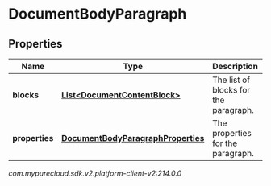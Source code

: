 # DocumentBodyParagraph


## Properties

| Name | Type | Description | Notes |
| ------------ | ------------- | ------------- | ------------- |
| **blocks** | [**List&lt;DocumentContentBlock&gt;**](DocumentContentBlock) | The list of blocks for the paragraph. |  |
| **properties** | [**DocumentBodyParagraphProperties**](DocumentBodyParagraphProperties) | The properties for the paragraph. |  [optional] |




_com.mypurecloud.sdk.v2:platform-client-v2:214.0.0_
